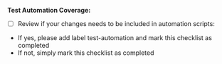 **Test Automation Coverage:**
- [ ] Review if your changes needs to be included in automation scripts: 
- If yes, please add label test-automation and mark this checklist as completed
- If not, simply mark this checklist as completed
